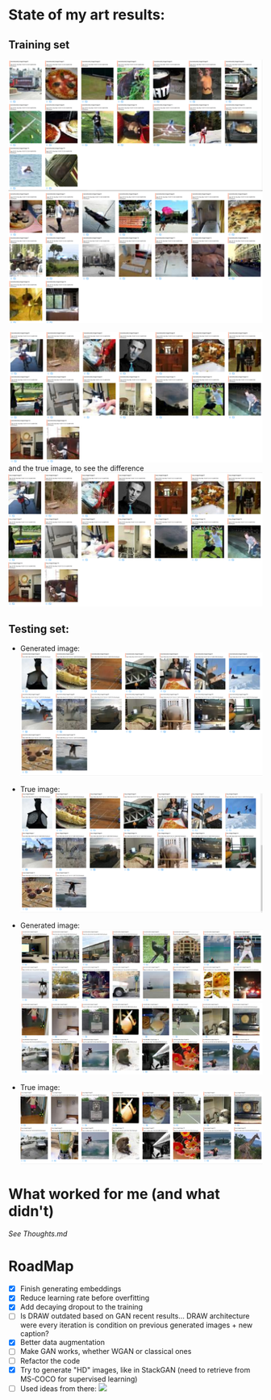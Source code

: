 # State of my art results:
## Training set
![](images/new_running_experiment.PNG)
![](images/new_running_experiment2.PNG)

![](images/new_running_experiment3.PNG)  
and the true image, to see the difference
![](images/new_running_experiment3_true.PNG)  

## Testing set:
* Generated image: 
![](images/new_running_experiment_test_fake.PNG)  
* True image:
![](images/new_running_experiment_test_true.PNG)  

* Generated image:
![](images/new_running_experiment_test_fake2.PNG)  
![](images/new_running_experiment_test_fake3.PNG)  
* True image:
![](images/new_running_experiment_test_true3.PNG) 

# What worked for me (and what didn't)
_See Thoughts.md_

# RoadMap
- [X] Finish generating embeddings
- [X] Reduce learning rate before overfitting
- [X] Add decaying dropout to the training
- [ ] Is DRAW outdated based on GAN recent results... DRAW architecture were every iteration is condition on previous generated images + new caption?
- [X] Better data augmentation
- [ ] Make GAN works, whether WGAN or classical ones
- [ ] Refactor the code
- [X] Try to generate "HD" images, like in StackGAN (need to retrieve from MS-COCO for supervised learning)
- [ ] Used ideas from there: ![](https://ppaquette.github.io/)
